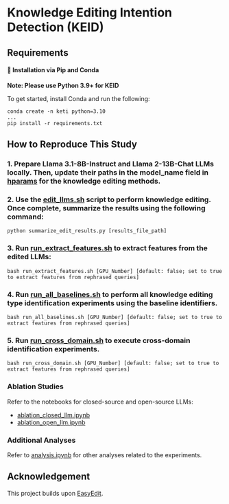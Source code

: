 # Knowledge Editing Intention Detection (KEID)

## Requirements

#### 🔧 Installation via Pip and Conda

**Note: Please use Python 3.9+ for KEID**

To get started, install Conda and run the following:

```shell
conda create -n keti python=3.10
...
pip install -r requirements.txt
```

## How to Reproduce This Study

### 1. Prepare Llama 3.1-8B-Instruct and Llama 2-13B-Chat LLMs locally. Then, update their paths in the **model_name** field in [hparams](./hparams/) for the knowledge editing methods.

### 2. Use the [edit_llms.sh](./edit_llms.sh) script to perform knowledge editing. Once complete, summarize the results using the following command:

```shell
python summarize_edit_results.py [results_file_path]
```

### 3. Run [run_extract_features.sh](./run_extract_features.sh) to extract features from the edited LLMs:

```shell
bash run_extract_features.sh [GPU_Number] [default: false; set to true to extract features from rephrased queries]
```

### 4. Run [run_all_baselines.sh](./run_all_baselines.sh) to perform all knowledge editing type identification experiments using the baseline identifiers.
```shell
bash run_all_baselines.sh [GPU_Number] [default: false; set to true to extract features from rephrased queries]
```

### 5. Run [run_cross_domain.sh](./run_cross_domain.sh) to execute cross-domain identification experiments.
```shell
bash run_cross_domain.sh [GPU_Number] [default: false; set to true to extract features from rephrased queries]
```

### Ablation Studies

Refer to the notebooks for closed-source and open-source LLMs:

- [ablation_closed_llm.ipynb](./ablation_closed_llm.ipynb)
- [ablation_open_llm.ipynb](./ablation_open_llm.ipynb)

### Additional Analyses

Refer to [analysis.ipynb](./analysis.ipynb) for other analyses related to the experiments.

## Acknowledgement

This project builds upon [EasyEdit](https://github.com/zjunlp/EasyEdit).